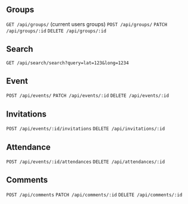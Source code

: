 ## Groups
`GET /api/groups/` (current users groups)
`POST /api/groups/`
`PATCH /api/groups/:id`
`DELETE /api/groups/:id`

## Search
`GET /api/search/search?query=lat=123&long=1234`

## Event
`POST /api/events/`
`PATCH /api/events/:id`
`DELETE /api/events/:id`

## Invitations
`POST /api/events/:id/invitations`
`DELETE /api/invitations/:id`

## Attendance
`POST /api/events/:id/attendances`
`DELETE /api/attendances/:id`

## Comments
`POST /api/comments`
`PATCH /api/comments/:id`
`DELETE /api/comments/:id`

